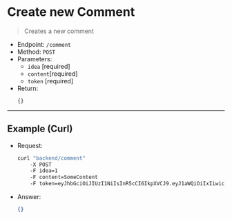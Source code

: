 # Create new Comment

> Creates a new comment

- Endpoint: `/comment`
- Method: `POST`
- Parameters:
    - `idea` [required]
    - `content`[required]
    - `token` [required]
- Return:
    ```ts
    {}
    ```

---

## Example (Curl)

- Request:
    ```sh
    curl "backend/comment" 
        -X POST
        -F idea=1
        -F content=SomeContent
        -F token=eyJhbGciOiJIUzI1NiIsInR5cCI6IkpXVCJ9.eyJ1aWQiOiIxIiwicm9sZSI6ImFkbWluIiwiZXhwIjoiMjAyMi0wMS0wMSAwMDowMDowMCJ9.pXj82eZW-VXjYgIx1L9GrHWn-tcvNg-_mGpEBySaKAg
    ```
- Answer:
    ```json
    {}
    ```